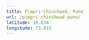 ```yaml
---
title: Pimpri-Chinchwad, Pune
url: /pimpri-chinchwad-pune/
latitude: 18.634
longitude: 73.813
---
```

